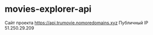 # movies-explorer-api
Сайт проекта https://api.trumovie.nomoredomains.xyz
Публичный IP 51.250.29.209
